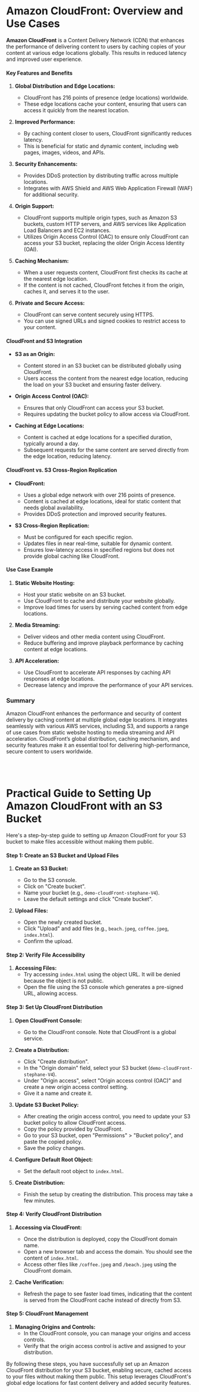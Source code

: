 # Amazon CloudFront: Overview and Use Cases

**Amazon CloudFront** is a Content Delivery Network (CDN) that enhances the performance of delivering content to users by caching copies of your content at various edge locations globally. This results in reduced latency and improved user experience.

#### Key Features and Benefits

1. **Global Distribution and Edge Locations:**
   - CloudFront has 216 points of presence (edge locations) worldwide.
   - These edge locations cache your content, ensuring that users can access it quickly from the nearest location.

2. **Improved Performance:**
   - By caching content closer to users, CloudFront significantly reduces latency.
   - This is beneficial for static and dynamic content, including web pages, images, videos, and APIs.

3. **Security Enhancements:**
   - Provides DDoS protection by distributing traffic across multiple locations.
   - Integrates with AWS Shield and AWS Web Application Firewall (WAF) for additional security.

4. **Origin Support:**
   - CloudFront supports multiple origin types, such as Amazon S3 buckets, custom HTTP servers, and AWS services like Application Load Balancers and EC2 instances.
   - Utilizes Origin Access Control (OAC) to ensure only CloudFront can access your S3 bucket, replacing the older Origin Access Identity (OAI).

5. **Caching Mechanism:**
   - When a user requests content, CloudFront first checks its cache at the nearest edge location.
   - If the content is not cached, CloudFront fetches it from the origin, caches it, and serves it to the user.

6. **Private and Secure Access:**
   - CloudFront can serve content securely using HTTPS.
   - You can use signed URLs and signed cookies to restrict access to your content.

#### CloudFront and S3 Integration

- **S3 as an Origin:** 
  - Content stored in an S3 bucket can be distributed globally using CloudFront.
  - Users access the content from the nearest edge location, reducing the load on your S3 bucket and ensuring faster delivery.

- **Origin Access Control (OAC):**
  - Ensures that only CloudFront can access your S3 bucket.
  - Requires updating the bucket policy to allow access via CloudFront.

- **Caching at Edge Locations:**
  - Content is cached at edge locations for a specified duration, typically around a day.
  - Subsequent requests for the same content are served directly from the edge location, reducing latency.

#### CloudFront vs. S3 Cross-Region Replication

- **CloudFront:**
  - Uses a global edge network with over 216 points of presence.
  - Content is cached at edge locations, ideal for static content that needs global availability.
  - Provides DDoS protection and improved security features.
  
- **S3 Cross-Region Replication:**
  - Must be configured for each specific region.
  - Updates files in near real-time, suitable for dynamic content.
  - Ensures low-latency access in specified regions but does not provide global caching like CloudFront.

#### Use Case Example

1. **Static Website Hosting:**
   - Host your static website on an S3 bucket.
   - Use CloudFront to cache and distribute your website globally.
   - Improve load times for users by serving cached content from edge locations.

2. **Media Streaming:**
   - Deliver videos and other media content using CloudFront.
   - Reduce buffering and improve playback performance by caching content at edge locations.

3. **API Acceleration:**
   - Use CloudFront to accelerate API responses by caching API responses at edge locations.
   - Decrease latency and improve the performance of your API services.

### Summary

Amazon CloudFront enhances the performance and security of content delivery by caching content at multiple global edge locations. It integrates seamlessly with various AWS services, including S3, and supports a range of use cases from static website hosting to media streaming and API acceleration. CloudFront’s global distribution, caching mechanism, and security features make it an essential tool for delivering high-performance, secure content to users worldwide.


<br/>
<br/>

# Practical Guide to Setting Up Amazon CloudFront with an S3 Bucket

Here's a step-by-step guide to setting up Amazon CloudFront for your S3 bucket to make files accessible without making them public.

#### Step 1: Create an S3 Bucket and Upload Files

1. **Create an S3 Bucket:**
   - Go to the S3 console.
   - Click on "Create bucket".
   - Name your bucket (e.g., `demo-cloudFront-stephane-V4`).
   - Leave the default settings and click "Create bucket".

2. **Upload Files:**
   - Open the newly created bucket.
   - Click "Upload" and add files (e.g., `beach.jpeg`, `coffee.jpeg`, `index.html`).
   - Confirm the upload.

#### Step 2: Verify File Accessibility

1. **Accessing Files:**
   - Try accessing `index.html` using the object URL. It will be denied because the object is not public.
   - Open the file using the S3 console which generates a pre-signed URL, allowing access.

#### Step 3: Set Up CloudFront Distribution

1. **Open CloudFront Console:**
   - Go to the CloudFront console. Note that CloudFront is a global service.

2. **Create a Distribution:**
   - Click "Create distribution".
   - In the "Origin domain" field, select your S3 bucket (`demo-cloudFront-stephane-V4`).
   - Under "Origin access", select "Origin access control (OAC)" and create a new origin access control setting.
   - Give it a name and create it.

3. **Update S3 Bucket Policy:**
   - After creating the origin access control, you need to update your S3 bucket policy to allow CloudFront access.
   - Copy the policy provided by CloudFront.
   - Go to your S3 bucket, open "Permissions" > "Bucket policy", and paste the copied policy.
   - Save the policy changes.

4. **Configure Default Root Object:**
   - Set the default root object to `index.html`.

5. **Create Distribution:**
   - Finish the setup by creating the distribution. This process may take a few minutes.

#### Step 4: Verify CloudFront Distribution

1. **Accessing via CloudFront:**
   - Once the distribution is deployed, copy the CloudFront domain name.
   - Open a new browser tab and access the domain. You should see the content of `index.html`.
   - Access other files like `/coffee.jpeg` and `/beach.jpeg` using the CloudFront domain.

2. **Cache Verification:**
   - Refresh the page to see faster load times, indicating that the content is served from the CloudFront cache instead of directly from S3.

#### Step 5: CloudFront Management

1. **Managing Origins and Controls:**
   - In the CloudFront console, you can manage your origins and access controls.
   - Verify that the origin access control is active and assigned to your distribution.

By following these steps, you have successfully set up an Amazon CloudFront distribution for your S3 bucket, enabling secure, cached access to your files without making them public. This setup leverages CloudFront's global edge locations for fast content delivery and added security features.


<br/>
<br/>
<br/>
<br/>
<br/>
<br/>
<br/>
<br/>
<br/>
<br/>

# Understanding Caching in CloudFront

#### How CloudFront Caching Works

1. **Edge Locations and Cache:**
   - CloudFront caches content at each of its edge locations globally.
   - Each cache at an edge location stores objects identified by a unique Cache Key.
   - When a request is made to an edge location, it first checks the cache for the object.

2. **Cache Checks:**
   - The edge location verifies if the object is in the cache and if it has expired based on the Time to Live (TTL) setting.
   - If the object is not in the cache or has expired, the request is forwarded to the origin server.

3. **Response and Cache:**
   - The response from the origin server is cached at the edge location.
   - Future requests for the same object are served from the cache, improving performance and reducing origin load.

4. **Maximizing Cache Hit Ratio:**
   - To optimize performance, maximize the Cache Hit ratio by caching as much content as possible.
   - You can create cache invalidations to remove objects from the cache before they expire.

#### CloudFront Cache Key

1. **Cache Key Composition:**
   - A Cache Key uniquely identifies each object in the cache.
   - By default, it consists of the host name and the resource portion of the URL.
   - Example: For the URL `https://mywebsite.com/content/stories/example-story.html`, the Cache Key includes:
     - Host name: `mywebsite.com`
     - Resource: `/content/stories/example-story.html`

2. **Enhanced Cache Keys:**
   - Cache Keys can be customized to include additional parameters like HTTP headers, cookies, or query strings.
   - This is done by defining a CloudFront cache policy.

#### CloudFront Cache Policy

1. **Components of Cache Policy:**
   - **HTTP Headers:** Select which headers to include in the Cache Key (none, whitelist, or all).
   - **Cookies:** Choose which cookies to include (none, whitelist, all, or all except).
   - **Query Strings:** Decide which query strings to include (none, whitelist, all, or all except).

2. **TTL Control:**
   - Cache policy also controls the TTL, ranging from 0 seconds up to 1 year.
   - TTL can also be managed using the `Cache-Control` or `Expires` headers.

3. **AWS Managed Policies:**
   - AWS provides predefined managed cache policies or you can create your own custom policies.

#### Forwarding to Origin

1. **Origin Request Policy:**
   - An origin request policy specifies additional HTTP headers, cookies, or query strings that should be forwarded to the origin but not included in the Cache Key.
   - This helps in cases where the origin server needs more information than what is used for caching.

2. **Custom Headers:**
   - You can add custom HTTP headers to the origin request for specific needs, such as passing an API key.

3. **Example of Forwarding:**
   - A request might include language headers to serve content in a specific language. If you include this header in the Cache Key, it will also be forwarded to the origin.

#### Key Differences

1. **Cache Policy vs. Origin Request Policy:**
   - **Cache Policy:** Determines what is included in the Cache Key and thus what variations are cached.
   - **Origin Request Policy:** Specifies additional information to send to the origin but not used for caching.

#### Summary

- CloudFront caches content at edge locations to reduce latency and origin load.
- Cache Keys are unique identifiers for cached objects, typically based on URL components.
- Cache policies define how Cache Keys are created, including optional headers, cookies, and query strings.
- Origin request policies allow forwarding additional information to the origin server without affecting the cache.
- Combining cache policies and origin request policies optimizes both caching efficiency and origin server functionality.

<br/>
<br/>

# Cache Invalidations in CloudFront

#### Concept and Need for Cache Invalidations

- **Background:**
  - CloudFront serves cached content from its edge locations to reduce latency and improve performance.
  - When the backend origin is updated, CloudFront's edge locations are unaware of these updates until the cache's Time to Live (TTL) expires.

- **Issue:**
  - Waiting for TTL to expire might be undesirable when updated content needs to be served immediately.

- **Solution:**
  - **Cache Invalidation:** 
    - Forces a refresh of specific or entire cached content before TTL expires.
    - Eliminates outdated content from the cache, ensuring that the latest content is served from the origin.

#### How to Perform Cache Invalidations

1. **Invalidation Request:**
   - You specify the file paths you want to invalidate.
   - You can invalidate:
     - **Specific files:** By providing the exact path, e.g., `/index.html`.
     - **All files in a directory:** Using wildcard characters, e.g., `/images/*`.

2. **Example Scenario:**

   - **Setup:**
     - A CloudFront distribution with two edge locations.
     - Each edge location caches `index.html` and images from an S3 bucket.
     - TTL for these files is set to one day.

   - **Update:**
     - An admin updates files in the S3 bucket, adding or changing images and modifying `index.html`.
     - These updates need to be reflected immediately.

   - **Invalidation Process:**
     - The admin requests invalidation for:
       - `/index.html` to invalidate the specific file.
       - `/images/*` to invalidate all images in the directory.

   - **Effect:**
     - CloudFront communicates with edge locations to remove these files from their caches.
     - When a user requests `index.html` or any image:
       - CloudFront forwards the request to the edge location.
       - The edge location finds the file is not in the cache.
       - The edge location fetches the updated file from the origin (S3 bucket).

   - **Result:**
     - The user receives the updated content immediately without waiting for the original TTL to expire.

#### Benefits of Cache Invalidations

- Ensures that users receive the most current content without delay.
- Provides flexibility in content management by allowing partial or complete cache refresh.
- Enhances user experience by reducing latency in content updates.

#### Summary

- **Cache Invalidation:** A critical feature in CloudFront for refreshing cached content before TTL expires.
- **Usage:** Specify paths for invalidation to ensure edge locations fetch the latest content from the origin.
- **Impact:** Improves content delivery and user satisfaction by serving updated content promptly.

<br/>
<br/>
<br/>
<br/>
<br/>
<br/>
<br/>
<br/>
<br/>
<br/>
<br/>
<br/>
<br/>

# Cache Behaviors in CloudFront

#### Concept of Cache Behaviors

- **Purpose:**
  - Allows different origins and caches for different URL path patterns.
  - Enables specific handling of various content types or paths.

- **Example Use Cases:**
  - Route all JPEG images to a web server.
  - Route API requests to an application load balancer.
  - Default behavior for all other content types.

#### Configuration of Cache Behaviors

1. **Defining Cache Behaviors:**
   - Specific paths can be directed to different origins.
   - Example:
     - `/api/*` → Application load balancer.
     - `/images/*` → S3 bucket.
     - `/*` (default) → Another S3 bucket or different origin.

2. **Default Cache Behavior:**
   - Always represented by `/*`.
   - Acts as a fallback for any request that doesn't match other specific patterns.
   - Last to be processed if no specific match is found.

#### Example Scenario

- **Setup:**
  - Two cache behaviors:
    - `/api/*` → Application load balancer.
    - `/*` → S3 bucket.

- **Operation:**
  - Users requesting `/api/*` are directed to the application load balancer.
  - Users requesting any other path are directed to the S3 bucket.

#### Use Cases for Cache Behaviors

1. **Gating Access to S3 Bucket:**
   - **Scenario:**
     - Require users to sign in via a login page before accessing S3 content.
   - **Implementation:**
     - Define cache behavior for `/login`:
       - Redirects users to an EC2 instance for login.
       - EC2 instance generates CloudFront signed cookies.
     - Users use signed cookies to access the default cache behavior.
     - Requests to the default cache behavior without signed cookies redirect to the login page.

2. **Maximizing Cache Hit:**
   - **Scenario:**
     - Different cache strategies for static and dynamic content.
   - **Implementation:**
     - **Static Content:**
       - Route static requests (e.g., images, CSS, JS) to an S3 bucket.
       - No complex cache policy; maximize cache hits based on resource path.
     - **Dynamic Content:**
       - Route dynamic requests (e.g., API calls) to a load balancer and EC2 instances.
       - Use cache policies that include relevant headers and cookies.

#### Summary

- **Cache Behaviors:**
  - Allow specific routing based on URL patterns.
  - Enable distinct handling and caching strategies for different content types.
  - Improve efficiency and user experience by directing requests to appropriate origins.

- **Key Points:**
  - Different behaviors can be defined for different paths.
  - Default behavior acts as a catch-all.
  - Useful for access control and optimizing cache performance for various content types.

<br/>
<br/>
<br/>
<br/>
<br/>
<br/>
<br/>
<br/>
<br/>
<br/>
<br/>
<br/>

# CloudFront Caching Behavior and Invalidation

#### Overview

- **Default Behavior:** 
  - Set by default to `*`, meaning it handles all requests unless overridden by more specific behaviors.
  - Cannot edit the path pattern for the default behavior.

#### Cache Policies

1. **Creating a Cache Policy:**
   - **Name:** Example - `DemoCachePolicy`.
   - **Time-to-Live (TTL) Settings:**
     - **Minimum TTL:** The shortest duration to cache an object.
     - **Maximum TTL:** The longest duration to cache an object.
     - **Default TTL:** The default duration to cache an object if no other directives are present.
   - **Cache Key Settings:**
     - **Headers:** Select specific headers to include in the cache key.
     - **Query Strings:** Choose to include all, none, or specific query strings.
     - **Cookies:** Choose to include all, none, or specific cookies.
   - **Impact:** These settings determine how content is cached and ensure that the specified headers, query strings, and cookies are passed to the origin request.

2. **Origin Request Policies:**
   - **Purpose:** Adds extra headers, query strings, or cookies to the origin request without affecting the cache key.
   - **Example:** 
     - Name: `DemoOriginPolicy`.
     - Specify additional headers, query strings, and cookies to include in the request to the origin.

#### Implementing Cache Behaviors

- **Adding a New Behavior:**
  - Example: Create a behavior for `/images/*` to route requests to a specific origin, such as another S3 bucket or an EC2 instance.
  - **Cache Policy and Origin Request Policy:** Each behavior can have its own cache policy and origin request policy.

- **Order of Processing:**
  - Specific cache behaviors are processed before the default behavior. 
  - The default behavior (`/*`) acts as a fallback for requests that do not match any specific patterns.

#### Practical Example

1. **Updating Content:**
   - Update `index.html` file to change the content from "I really love coffee" to "I really love coffee every morning".
   - Upload the updated file to the S3 bucket.

2. **Cache Invalidation:**
   - **Problem:** CloudFront continues to serve the old version of `index.html` due to its cached copy.
   - **Solution:**
     - Navigate to the invalidations tab in CloudFront.
     - Create a new invalidation for the path `/*` to remove all objects from the cache.
     - Once the invalidation completes, CloudFront fetches the updated `index.html` from S3.

#### Conclusion

- **Cache Policies and Origin Request Policies:** 
  - Define how CloudFront caches and forwards requests.
  - Cache policy affects caching behavior; origin request policy adds additional request parameters.
  
- **Cache Invalidation:**
  - Necessary to ensure updated content is served immediately.
  - Performed by creating invalidations to clear cached objects.

This process helps manage and control content delivery effectively, ensuring users receive the most up-to-date content while optimizing caching for performance.

<br/>
<br/>
<br/>
<br/>
<br/>
<br/>
<br/>
<br/>
<br/>
<br/>
<br/>
<br/>
<br/>

# Accessing Custom HTTP Backends with CloudFront

CloudFront can be configured to access custom HTTP backends, such as an EC2 instance or an application load balancer (ALB). Here's how to set this up:

#### 1. Using an EC2 Instance

- **Public Accessibility:** 
  - The EC2 instance must be publicly accessible since CloudFront edge locations require public access to communicate with your backend.
  
- **Security Group Configuration:**
  - You need to allow the public IP addresses of CloudFront edge locations in the security group of your EC2 instance. This ensures that only requests from CloudFront are permitted.
  - The list of CloudFront IPs can be found [here](https://docs.aws.amazon.com/AmazonCloudFront/latest/DeveloperGuide/LocationsOfEdgeServers.html).

- **Workflow:**
  - Users send requests to CloudFront edge locations.
  - The edge locations forward these requests to your public EC2 instance.

#### 2. Using an Application Load Balancer (ALB)

- **Public ALB and Private EC2 Instances:**
  - The ALB must be public to receive requests from CloudFront edge locations.
  - Backend EC2 instances can be private, as the ALB provides private VPC connectivity to them.
  
- **Security Group Configuration:**
  - The security group of the ALB should allow inbound traffic from the public IP addresses of CloudFront edge locations.
  - The security group of the backend EC2 instances should allow inbound traffic from the security group of the ALB.

- **Workflow:**
  - Users send requests to CloudFront edge locations.
  - The edge locations forward these requests to the public ALB.
  - The ALB routes the requests to the private EC2 instances.

### Summary

- **Direct EC2 Setup:**
  - EC2 instance must be public.
  - Security group of EC2 must allow traffic from CloudFront edge IPs.

- **ALB Setup:**
  - ALB must be public, backend EC2 instances can be private.
  - Security group of ALB must allow traffic from CloudFront edge IPs.
  - Security group of backend EC2 instances must allow traffic from the ALB's security group.

By following these configurations, you can securely route traffic from CloudFront to your custom HTTP backends, ensuring proper access and security management.

<br/>
<br/>
<br/>
<br/>
<br/>
<br/>
<br/>
<br/>
<br/>
<br/>
<br/>
<br/>
<br/>
<br/>
<br/>
<br/>
<br/>
<br/>
<br/>
<br/>
<br/>
<br/>
<br/>
<br/>
<br/>
<br/>
<br/>
<br/>
<br/>
<br/>
<br/>
<br/>
<br/>
<br/>
<br/>
<br/>
<br/>
<br/>

# CloudFront Geo Restriction

CloudFront allows you to restrict access to your distribution based on the country from which the request originates. This can be useful for adhering to copyright laws or other regional content restrictions.

#### How Geo Restriction Works

- **Allowlist:** 
  - You can define a list of approved countries that are allowed to access your distribution.
  
- **Blocklist:** 
  - Alternatively, you can define a list of banned countries that are not allowed to access your distribution.
  
- **Geo-IP Database:**
  - The country of the user is determined using a third-party Geo-IP database, which matches the user's IP address to their country.

#### Use Case

- **Copyright Laws:**
  - Restrict access to content to comply with regional copyright laws.

#### Setting Up Geo Restriction

1. **Navigate to Security Settings:**
   - Go to the CloudFront distribution settings and find the security section.
   
2. **Enable Geographic Restrictions:**
   - Under the security settings, find and click on "CloudFront geographic restrictions."
   
3. **Configure Allowlist or Blocklist:**
   - Click on "Edit" to set up either an allowlist or a blocklist.
   - For an allowlist, enumerate the countries that are permitted to access the distribution.
   - For a blocklist, list the countries that should be restricted from accessing the distribution.

#### Example

- **Allowlist Example:**
  - Suppose you want only users from India and the United States to access your distribution.
  - Set up an allowlist with India and the United States listed.
  - Save the changes.

This configuration ensures that only requests originating from India and the United States will be allowed to access your CloudFront distribution, while requests from other countries will be blocked.

This is a basic overview of how to set up and use geo restriction in CloudFront for managing access based on geographic locations.

<br/>
<br/>
<br/>
<br/>
<br/>
<br/>
<br/>
<br/>
<br/>
<br/>
<br/>
<br/>
<br/>
<br/>
<br/>
<br/>
<br/>
<br/>
<br/>
<br/>
<br/>
<br/>
<br/>
<br/>
<br/>
<br/>
<br/>
<br/>
<br/>
<br/>
<br/>
<br/>
<br/>
<br/>
<br/>
<br/>
<br/>
<br/>

# Access Control with CloudFront Signed URLs and Signed Cookies

When you want to provide private access to premium paid content via CloudFront, you can use CloudFront signed URLs or signed cookies. This allows you to control who accesses your content and track that access.

#### CloudFront Signed URLs and Signed Cookies

- **Policy Attachment:** Both signed URLs and cookies require a policy specifying:
  - Expiration time
  - Permitted IP ranges
  - Trusted signers (AWS accounts authorized to create signed URLs)

- **Duration:** 
  - For short-term access (e.g., streaming media), URLs can be valid for a few minutes.
  - For long-term access (e.g., private user content), URLs or cookies can last for years.

#### Differences Between Signed URLs and Signed Cookies

- **Signed URLs:**
  - Provide access to individual files.
  - Require a separate URL for each file (e.g., 100 files require 100 URLs).
  - Ideal for scenarios where users access a few specific files.

- **Signed Cookies:**
  - Provide access to multiple files through a single cookie.
  - Suitable for scenarios where users need access to many files.

#### How Signed URLs Work

1. **Client Authorization:** Clients authenticate with your application.
2. **URL Generation:** The application uses the AWS SDK to generate a signed URL from CloudFront.
3. **URL Usage:** The signed URL is returned to the client.
4. **Access Content:** The client uses the signed URL to access content from CloudFront.

#### Using Signed URLs with Different Origins

- **CloudFront Signed URLs:** 
  - Can grant access to content regardless of the origin type (e.g., S3, HTTP backend).
  - Managed with account-wide key-pairs by the root account.
  - Can include filters for IP, path, date, and expiration.
  - Leverage CloudFront’s caching capabilities.

- **S3 Pre-signed URLs:**
  - Grant access directly to S3 objects.
  - Signed using the IAM principal’s credentials, giving the same permissions as the signer.
  - Have a limited lifetime.
  - Suitable for direct S3 access without CloudFront.

#### Example Scenario

- **CloudFront with S3 Origin:**
  - Clients request content from CloudFront using signed URLs.
  - CloudFront fetches content from an S3 bucket.
  - S3 bucket policies restrict direct access, allowing access only through CloudFront (via OAC/OAI).

- **CloudFront with HTTP Backend:**
  - Clients use signed URLs to access an HTTP backend through CloudFront.
  - CloudFront forwards requests to an HTTP server or EC2 instance.

#### Practical Use

- **Generate Signed URLs/Cookies:**
  - Use AWS SDKs to create signed URLs or cookies in your application backend.
  - Set appropriate policies for expiration, IP ranges, and trusted signers.

- **Access Control:**
  - Configure CloudFront to restrict content access based on signed URLs or cookies.
  - Ensure that S3 bucket policies allow access only via CloudFront when using CloudFront distributions with S3 origins.

In summary, CloudFront signed URLs and signed cookies are powerful tools for controlling access to private content, providing flexibility in terms of duration and specificity of access. Choose the method that best fits your use case based on the number of files and the type of origin.


<br/>
<br/>
<br/>
<br/>
<br/>
<br/>
<br/>
<br/>
<br/>
<br/>

# Generating Keys to Sign URLs with CloudFront

When using CloudFront to control access to content through signed URLs or signed cookies, it is crucial to manage keys for signing URLs securely and efficiently. There are two methods for generating and managing these keys: the older method using a CloudFront key pair and the newer recommended method using a trusted key group.

#### Trusted Key Group (Recommended Method)

1. **Create a Trusted Key Group:**
   - A trusted key group allows you to manage keys more securely and efficiently using IAM policies and APIs for automation.
   - You can create multiple trusted key groups within your CloudFront distribution.

2. **Generate RSA Key Pair:**
   - Generate a private and public RSA key pair with a key size of 2048 bits.
   - Keep the private key secure and private; this will be used by your applications (e.g., EC2 instances) to sign URLs.
   - The public key will be uploaded to CloudFront to verify the signatures of the URLs.

3. **Upload Public Key to CloudFront:**
   - In the CloudFront console, navigate to the "Public Keys" section.
   - Create a new public key, name it (e.g., "demo key"), and paste the public key generated.
   - Ensure the key size is 2048 bits.

4. **Create a Key Group:**
   - In the CloudFront console, navigate to the "Key Groups" section.
   - Create a new key group (e.g., "demo key group").
   - Add the public key to this key group.
   - This key group will be referenced by CloudFront to allow your applications to create signed URLs.

#### Using Keys to Sign URLs

- **Private Key Usage:**
  - The private key is used by your application servers (such as EC2 instances) to generate signed URLs.
  - This key should be stored securely and not exposed publicly.

- **Public Key Verification:**
  - The public key, uploaded to CloudFront, is used to verify the signatures of the URLs generated by your applications.
  - This ensures that only URLs signed by your trusted key pairs are accepted by CloudFront.

#### Old Method: CloudFront Key Pair (Not Recommended)

1. **Root Account Requirement:**
   - The old method requires using the root account credentials, which is not recommended for security reasons.

2. **Create Key Pair in AWS Management Console:**
   - Log in as the root user.
   - Navigate to "My Security Credentials" under your account settings.
   - In the "CloudFront Key Pairs" section, create a new key pair.
   - Download the private key file and public key file.

3. **Use Key Pair to Sign URLs:**
   - The private key is used by your applications to sign URLs.
   - This method lacks automation support via APIs and is less secure due to the requirement of root account usage.

### Summary

The recommended method for generating and managing keys to sign URLs with CloudFront is to use trusted key groups. This method allows for better security practices and automation using IAM policies and APIs. The older method, which relies on CloudFront key pairs managed by the root account, is less secure and not recommended. 

By using trusted key groups and managing keys securely, you can ensure that only authorized users can access your content through CloudFront.

<br/>
<br/>
<br/>
<br/>
<br/>
<br/>
<br/>
<br/>
<br/>
<br/>
<br/>
<br/>
<br/>
<br/>
<br/>
<br/>
<br/>

# Advanced Options for CloudFront

#### 1. Pricing and Price Classes

CloudFront pricing varies based on the geographic region of the edge location from which data is served. Here's a breakdown of how pricing can differ:

- **Pricing Based on Geographic Region:**
  - Data transfer costs vary by continent or region.
  - For example, data transfer in North America (e.g., US, Canada, Mexico) might cost $0.08 per GB for the first 10 TB, whereas in India it could cost $0.17 per GB for the same amount.

- **Volume Discounts:**
  - The more data you transfer out of CloudFront, the lower the cost per GB becomes. For instance, transferring over 5 PB can reduce the cost to $0.02 per GB.

- **Price Classes:**
  - Price classes allow you to choose which CloudFront edge locations are used, affecting both performance and cost.
  - There are three price classes:
    - **Price Class All:** Includes all CloudFront edge locations worldwide, offering the best performance but at a higher cost due to varying data transfer rates.
    - **Price Class 200:** Includes most edge locations, excluding the most expensive ones (e.g., some regions in Asia and South America).
    - **Price Class 100:** Includes only the least expensive edge locations, providing cost savings but potentially impacting performance in certain regions.

#### 2. Multiple Origins and Origin Groups

- **Multiple Origins:**
  - CloudFront supports routing requests to different origins based on the content type or path.
  - For example, you can configure different cache behaviors for paths like `/images/*` to fetch content from an S3 bucket and `/api/*` to fetch content from an Application Load Balancer.

- **Origin Groups:**
  - Origin groups are used for high availability and failover scenarios.
  - Each origin group consists of a primary and a secondary origin.
  - If the primary origin fails to respond or returns an error, CloudFront automatically retries the request with the secondary origin.
  - This setup is useful for scenarios where uninterrupted content delivery is critical, such as using EC2 instances or S3 buckets across different AWS regions for disaster recovery.

#### 3. Field-Level Encryption

- **Purpose:**
  - Field-level encryption enhances security by encrypting specific fields in HTTP POST requests before they are forwarded to your origin.
  - This protects sensitive data (e.g., credit card numbers) across the entire application stack.

- **How it Works:**
  - When a client sends an HTTPS POST request to CloudFront, it specifies which fields (up to 10) should be encrypted.
  - CloudFront uses a specified public key to encrypt these fields before forwarding the request to the origin.
  - Only the origin server, possessing the corresponding private key, can decrypt these fields.
  - This ensures that sensitive information remains encrypted throughout transit and is decrypted only at the trusted origin server.

- **Implementation:**
  - Configure CloudFront to use field-level encryption by specifying which fields to encrypt and which public key to use.
  - This mechanism ensures that even if data interception occurs at the edge locations or during transit, the encrypted fields remain protected until they reach the origin server.

### Summary

These advanced options for CloudFront provide flexibility in managing costs, improving performance, ensuring high availability, and enhancing security. Understanding these features is crucial for optimizing CloudFront distributions based on specific application requirements and operational needs.

<br/>
<br/>
<br/>
<br/>
<br/>
<br/>
<br/>
<br/>
<br/>
<br/>
<br/>
<br/>
<br/>
<br/>
<br/>
<br/>
<br/>
<br/>

# Real-Time Logs in CloudFront

#### Overview

CloudFront supports real-time logging, allowing you to capture all requests received by CloudFront in near real-time and send them to a Kinesis Data Stream. This feature is invaluable for monitoring, analyzing, and taking immediate actions based on content delivery performance metrics.

#### Workflow

1. **Capturing Requests**: Users make requests to CloudFront, which serves content from edge locations around the world.

2. **Real-Time Logging**: By enabling real-time logs, CloudFront logs each request directly to a Kinesis Data Stream as they occur. This stream can handle large volumes of data in real-time.

3. **Processing Logs**:
   - **Lambda Function**: For near real-time processing, you can configure a Lambda function to process each record from the Kinesis Data Stream as it arrives. This allows for immediate actions or analyses based on incoming requests.
   - **Kinesis Data Firehose**: Alternatively, if you don't require immediate processing, you can use Kinesis Data Firehose to collect logs in batches and deliver them to destinations like Amazon S3, Amazon OpenSearch, or Amazon Redshift for further analysis and long-term storage.

#### Configuration Options

- **Sampling Rate**: You can specify a sampling rate for logging, defining the percentage of requests that CloudFront logs to the Kinesis Data Stream. This is useful for high-traffic endpoints where logging every request might be unnecessary or resource-intensive.
  
- **Filtered Logging**: CloudFront allows you to specify which fields and cache behaviors/path patterns you want to include in the logs sent to the Kinesis Data Stream. This enables targeted monitoring and analysis based on specific criteria, such as requests to certain URL paths (e.g., `/images/*`) or cache behaviors.

#### Use Cases

- **Monitoring Performance**: Real-time logs help monitor the performance of content delivery by tracking metrics like request rates, latency, and error responses as they happen.

- **Security and Compliance**: Enables real-time detection of security threats or compliance violations, allowing for immediate responses or alerts based on suspicious patterns.

- **Operational Insights**: Provides insights into user behavior, traffic patterns, and content consumption trends in real-time, facilitating operational decisions and optimizations.

#### Conclusion

Real-time logging in CloudFront with Kinesis Data Streams offers powerful capabilities for real-time monitoring and analysis of content delivery. It supports flexible configurations for logging only relevant data, processing logs in near real-time with Lambda, and batch processing with Kinesis Data Firehose for scalable analytics and long-term storage. This feature is essential for maintaining visibility and control over CloudFront distributions, ensuring optimal performance and responsiveness to changing conditions.